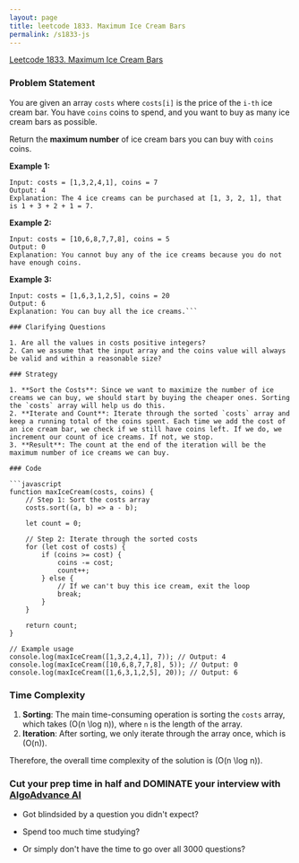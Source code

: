 ```yaml
---
layout: page
title: leetcode 1833. Maximum Ice Cream Bars
permalink: /s1833-js
---
```

[Leetcode 1833. Maximum Ice Cream Bars](https://algoadvance.github.io/algoadvance/l1833)
### Problem Statement

You are given an array `costs` where `costs[i]` is the price of the `i-th` ice cream bar. 
You have `coins` coins to spend, and you want to buy as many ice cream bars as possible. 

Return the **maximum number** of ice cream bars you can buy with `coins` coins.

**Example 1:**

```
Input: costs = [1,3,2,4,1], coins = 7
Output: 4
Explanation: The 4 ice creams can be purchased at [1, 3, 2, 1], that is 1 + 3 + 2 + 1 = 7.
```

**Example 2:**

```
Input: costs = [10,6,8,7,7,8], coins = 5
Output: 0
Explanation: You cannot buy any of the ice creams because you do not have enough coins.
```

**Example 3:**

```
Input: costs = [1,6,3,1,2,5], coins = 20
Output: 6
Explanation: You can buy all the ice creams.```

### Clarifying Questions

1. Are all the values in costs positive integers?
2. Can we assume that the input array and the coins value will always be valid and within a reasonable size?

### Strategy

1. **Sort the Costs**: Since we want to maximize the number of ice creams we can buy, we should start by buying the cheaper ones. Sorting the `costs` array will help us do this.
2. **Iterate and Count**: Iterate through the sorted `costs` array and keep a running total of the coins spent. Each time we add the cost of an ice cream bar, we check if we still have coins left. If we do, we increment our count of ice creams. If not, we stop.
3. **Result**: The count at the end of the iteration will be the maximum number of ice creams we can buy.

### Code

```javascript
function maxIceCream(costs, coins) {
    // Step 1: Sort the costs array
    costs.sort((a, b) => a - b);
    
    let count = 0;
    
    // Step 2: Iterate through the sorted costs
    for (let cost of costs) {
        if (coins >= cost) {
            coins -= cost;
            count++;
        } else {
            // If we can't buy this ice cream, exit the loop
            break;
        }
    }
    
    return count;
}

// Example usage
console.log(maxIceCream([1,3,2,4,1], 7)); // Output: 4
console.log(maxIceCream([10,6,8,7,7,8], 5)); // Output: 0
console.log(maxIceCream([1,6,3,1,2,5], 20)); // Output: 6
```

### Time Complexity

1. **Sorting**: The main time-consuming operation is sorting the `costs` array, which takes \(O(n \log n)\), where `n` is the length of the array.
2. **Iteration**: After sorting, we only iterate through the array once, which is \(O(n)\).

Therefore, the overall time complexity of the solution is \(O(n \log n)\).


### Cut your prep time in half and DOMINATE your interview with [AlgoAdvance AI](https://algoAdvance.com)

- Got blindsided by a question you didn't expect?

- Spend too much time studying?

- Or simply don't have the time to go over all 3000 questions?

